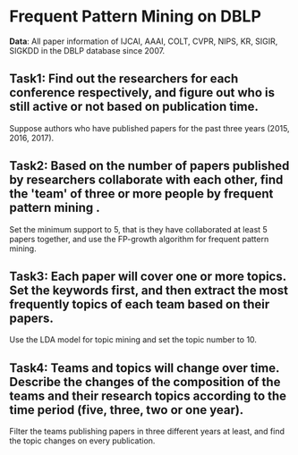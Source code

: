 # Frequent Pattern Mining on DBLP

**Data**:  All paper information of IJCAI, AAAI, COLT, CVPR, NIPS, KR, SIGIR, SIGKDD  in the DBLP database since 2007.

## Task1: Find out the researchers for each conference respectively, and figure out who is still active or not based on publication time. 

Suppose authors who have published papers for the past three years (2015, 2016, 2017).

## Task2: Based on the number of papers published by researchers collaborate with each other, find the 'team' of three or more people by frequent pattern mining .

Set the minimum support to 5, that is they have collaborated at least 5 papers together, and use the FP-growth algorithm for frequent pattern mining.

## Task3: Each paper will cover one or more topics. Set the keywords first, and then extract the most frequently topics of each team based on their papers.

Use the LDA model for topic mining and set the topic number to 10.

## Task4: Teams and topics will change over time.  Describe the changes of the composition of the teams and their research topics according to the time period (five, three, two or one year).

Filter the teams publishing papers in three different years at least, and find the topic changes on every publication.

